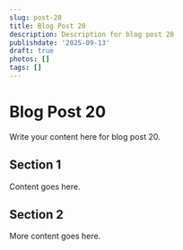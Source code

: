 ```yaml
---
slug: post-20
title: Blog Post 20
description: Description for blog post 20
publishdate: '2025-09-13'
draft: true
photos: []
tags: []
---
```

# Blog Post 20

Write your content here for blog post 20.

## Section 1

Content goes here.

## Section 2

More content goes here.
